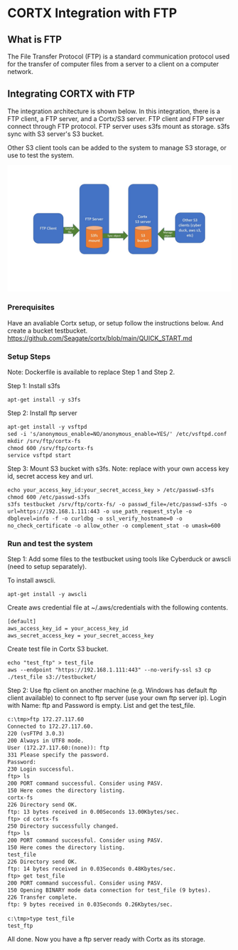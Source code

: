 # CORTX Integration with FTP

What is FTP
----
The File Transfer Protocol (FTP) is a standard communication protocol used for the transfer of computer files from a server to a client on a computer network. 

Integrating CORTX with FTP
----
The integration architecture is shown below. In this integration, there is a FTP client, a FTP server, and a Cortx/S3 server. FTP client and FTP server connect through FTP protocol. FTP server uses s3fs mount as storage. s3fs sync with S3 server's S3 bucket.    

Other S3 client tools can be added to the system to manage S3 storage, or use to test the system.  

![architecture](image/ftp_integration_architecture.jpg)

###  Prerequisites
Have an avaliable Cortx setup, or setup follow the instructions below. And create a bucket testbucket.
https://github.com/Seagate/cortx/blob/main/QUICK_START.md 

###  Setup Steps 
Note: Dockerfile is available to replace Step 1 and Step 2. 

Step 1: Install s3fs

    apt-get install -y s3fs


Step 2: Install ftp server

    apt-get install -y vsftpd
    sed -i 's/anonymous_enable=NO/anonymous_enable=YES/' /etc/vsftpd.conf
    mkdir /srv/ftp/cortx-fs
    chmod 600 /srv/ftp/cortx-fs
    service vsftpd start

Step 3: Mount S3 bucket with s3fs. Note: replace with your own access key id, secret access key and url.

    echo your_access_key_id:your_secret_access_key > /etc/passwd-s3fs
    chmod 600 /etc/passwd-s3fs
    s3fs testbucket /srv/ftp/cortx-fs/ -o passwd_file=/etc/passwd-s3fs -o url=https://192.168.1.111:443 -o use_path_request_style -o dbglevel=info -f -o curldbg -o ssl_verify_hostname=0 -o no_check_certificate -o allow_other -o complement_stat -o umask=600


###  Run and test the system 

Step 1: Add some files to the testbucket using tools like Cyberduck or awscli (need to setup separately). 

To install awscli.

    apt-get install -y awscli

Create aws credential file at ~/.aws/credentials with the following contents.

    [default]
    aws_access_key_id = your_access_key_id
    aws_secret_access_key = your_secret_access_key

Create test file in Cortx S3 bucket.

    echo "test_ftp" > test_file
    aws --endpoint "https://192.168.1.111:443" --no-verify-ssl s3 cp ./test_file s3://testbucket/

Step 2: Use ftp client on another machine (e.g. Windows has default ftp client available) to connect to ftp server (use your own ftp server ip). Login with Name: ftp and Password is empty. List and get the test_file.

    c:\tmp>ftp 172.27.117.60
    Connected to 172.27.117.60.
    220 (vsFTPd 3.0.3)
    200 Always in UTF8 mode.
    User (172.27.117.60:(none)): ftp
    331 Please specify the password.
    Password:
    230 Login successful.
    ftp> ls
    200 PORT command successful. Consider using PASV.
    150 Here comes the directory listing.
    cortx-fs
    226 Directory send OK.
    ftp: 13 bytes received in 0.00Seconds 13.00Kbytes/sec.
    ftp> cd cortx-fs
    250 Directory successfully changed.
    ftp> ls
    200 PORT command successful. Consider using PASV.
    150 Here comes the directory listing.
    test_file
    226 Directory send OK.
    ftp: 14 bytes received in 0.03Seconds 0.48Kbytes/sec.
    ftp> get test_file
    200 PORT command successful. Consider using PASV.
    150 Opening BINARY mode data connection for test_file (9 bytes).
    226 Transfer complete.
    ftp: 9 bytes received in 0.03Seconds 0.26Kbytes/sec.

    c:\tmp>type test_file
    test_ftp

All done. Now you have a ftp server ready with Cortx as its storage.
